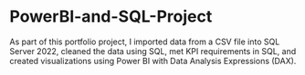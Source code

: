 # PowerBI-and-SQL-Project
As part of this portfolio project, I imported data from a CSV file into SQL Server 2022, cleaned the data using SQL, met KPI requirements in SQL, and created visualizations using Power BI with Data Analysis Expressions (DAX).
